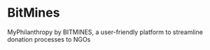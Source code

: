 # BitMines
MyPhilanthropy by BITMINES, a user-friendly platform to streamline donation processes to NGOs
